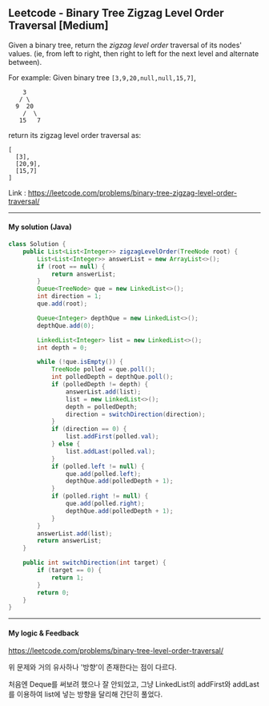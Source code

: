 ## Leetcode - Binary Tree Zigzag Level Order Traversal [Medium]

Given a binary tree, return the *zigzag level order* traversal of its nodes' values. (ie, from left to right, then right to left for the next level and alternate between).

For example:
Given binary tree `[3,9,20,null,null,15,7]`,

```
    3
   / \
  9  20
    /  \
   15   7
```



return its zigzag level order traversal as:

```
[
  [3],
  [20,9],
  [15,7]
]
```



Link : https://leetcode.com/problems/binary-tree-zigzag-level-order-traversal/

---



#### My solution (Java)

```java
class Solution {
    public List<List<Integer>> zigzagLevelOrder(TreeNode root) {
        List<List<Integer>> answerList = new ArrayList<>();
        if (root == null) {
            return answerList;
        }
        Queue<TreeNode> que = new LinkedList<>();
        int direction = 1;
        que.add(root);

        Queue<Integer> depthQue = new LinkedList<>();
        depthQue.add(0);

        LinkedList<Integer> list = new LinkedList<>();
        int depth = 0;

        while (!que.isEmpty()) {
            TreeNode polled = que.poll();
            int polledDepth = depthQue.poll();
            if (polledDepth != depth) {
                answerList.add(list);
                list = new LinkedList<>();
                depth = polledDepth;
                direction = switchDirection(direction);
            }
            if (direction == 0) {
                list.addFirst(polled.val);
            } else {
                list.addLast(polled.val);
            }
            if (polled.left != null) {
                que.add(polled.left);
                depthQue.add(polledDepth + 1);
            }
            if (polled.right != null) {
                que.add(polled.right);
                depthQue.add(polledDepth + 1);
            }
        }
        answerList.add(list);
        return answerList;
    }

    public int switchDirection(int target) {
        if (target == 0) {
            return 1;
        }
        return 0;
    }
}
```

---



#### My logic & Feedback

https://leetcode.com/problems/binary-tree-level-order-traversal/ 

위 문제와 거의 유사하나 '방향'이 존재한다는 점이 다르다.

처음엔 Deque를 써보려 했으나 잘 안되었고, 그냥 LinkedList의 addFirst와 addLast를 이용하여 list에 넣는 방향을 달리해 간단히 풀었다.